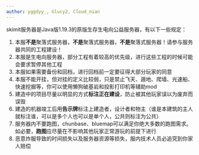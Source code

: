```yaml
---
author: yggdyy_, Glucy2, Cloud_nian
---
```

skimit服务器是Java版1.19.3的原版生存生电向公益服务器，有以下一些规定：

1. 本服**不是**聚落式服务器，**不是**聚落式服务器，**不是**聚落式服务器！请参与服务器共同的工程建设！
2. 本服是生电向服务器，部分工程有着较高的优先级，进行这些工程的时候可能会要求暂停其他工程
3. 本服如果需要备份和回档，进行回档前一定要征得大部分玩家的同意
4. 本服不能开挂，但对挂的定义比较弱，只是禁止飞天、遁地、爬墙、光速船、快速挖掘等，你可以使用懒狗破基岩和投影打印机等辅助mod
5. 建造中的项目尽量以明显的方式**标注正在建设**，防止被其他玩家误以为废弃而误毁
6. 建造的机器竣工后用**告示牌**标注上建造者，设计者和物主（谁是本建筑的主人就标注谁，可以是多个人也可以是单个人，公共则标注为公共）
7. 服务器内不要跑图，chunbase、bluemap可以满足你绝大多数的跑图需求。如必要，**跑图**应尽量在不影响其他玩家正常游玩的前提下进行
8. 恶意炸服导致的时间损失以及服务器资源等损失，服内技术人员必追究到你家人赔偿

